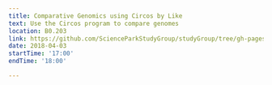 ```yaml
---
title: Comparative Genomics using Circos by Like
text: Use the Circos program to compare genomes
location: B0.203
link: https://github.com/ScienceParkStudyGroup/studyGroup/tree/gh-pages/lessons/20180403_Comparative_genomics_with_Circos_Like
date: 2018-04-03
startTime: '17:00'
endTime: '18:00'

---
```


